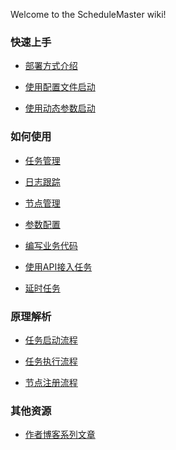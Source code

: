 
Welcome to the ScheduleMaster wiki!

### 快速上手

- [部署方式介绍]()

- [使用配置文件启动]()

- [使用动态参数启动]()


### 如何使用

- [任务管理]()

- [日志跟踪]()

- [节点管理]()

- [参数配置]()

- [编写业务代码]()

- [使用API接入任务]()

- [延时任务]()


### 原理解析

- [任务启动流程]()

- [任务执行流程]()

- [节点注册流程]()


### 其他资源

- [作者博客系列文章](https://www.cnblogs.com/hohoa/category/1628282.html)
